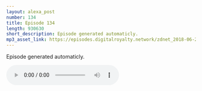 ```yaml
---
layout: alexa_post
number: 134
title: Episode 134
length: 930630
short_description: Episode generated automaticly.
mp3_asset_link: https://episodes.digitalroyalty.network/zdnet_2018-06-25_01-00-04.mp3
---
```


Episode generated automaticly.

<audio controls>
    <source src="{{ page.mp3_asset_link }}" type="audio/mpeg">
</audio>